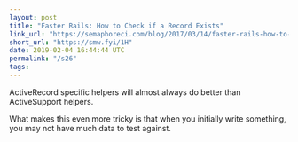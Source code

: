 ```yaml
---
layout: post
title: "Faster Rails: How to Check if a Record Exists"
link_url: "https://semaphoreci.com/blog/2017/03/14/faster-rails-how-to-check-if-a-record-exists.html"
short_url: "https://smw.fyi/1H"
date: 2019-02-04 16:44:44 UTC
permalink: "/s26"
tags:
---
```





ActiveRecord specific helpers will almost always do better than ActiveSupport helpers. 

What makes this even more tricky is that when you initially write something, you may not have much data to test against. 